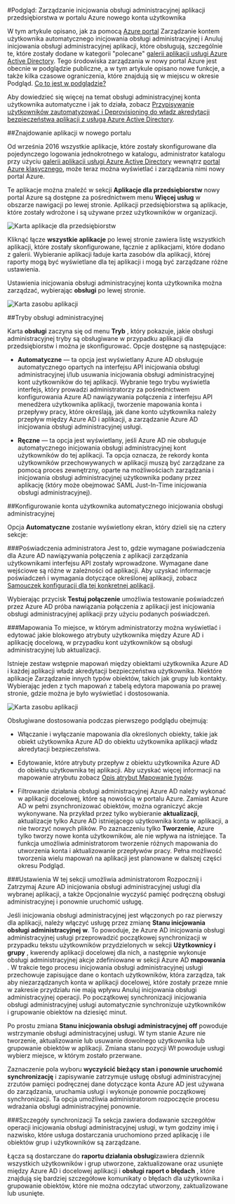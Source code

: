 <properties
    pageTitle="Użytkownik inicjowania obsługi administracyjnej zarządzania aplikacji przedsiębiorstwa w podglądzie usługi Azure Active Directory | Microsoft Azure"
    description="Dowiedz się, jak zarządzać Przypisywanie konta użytkowników dla aplikacji przedsiębiorstwa przy użyciu podglądu usługi Azure Active Directory"
    services="active-directory"
    documentationCenter=""
    authors="asmalser"
    manager="femila"
    editor=""/>

<tags
    ms.service="active-directory"
    ms.devlang="na"
    ms.topic="article"
    ms.tgt_pltfrm="na"
    ms.workload="identity"
    ms.date="09/12/2016"
    ms.author="asmalser"/>

#<a name="preview-managing-user-account-provisioning-for-enterprise-apps-in-the-new-azure-portal"></a>Podgląd: Zarządzanie inicjowania obsługi administracyjnej aplikacji przedsiębiorstwa w portalu Azure nowego konta użytkownika

W tym artykule opisano, jak za pomocą [Azure portal](https://portal.azure.com) Zarządzanie kontem użytkownika automatycznego inicjowania obsługi administracyjnej i Anuluj inicjowania obsługi administracyjnej aplikacji, które obsługują, szczególnie te, które zostały dodane w kategorii "polecane" [galerii aplikacji usługi Azure Active Directory](active-directory-appssoaccess-whatis.md#get-started-with-the-azure-ad-application-gallery). Tego środowiska zarządzania w nowy portal Azure jest obecnie w podglądzie publiczne, a w tym artykule opisano nowe funkcje, a także kilka czasowe ograniczenia, które znajdują się w miejscu w okresie Podgląd. [Co to jest w podglądzie?](active-directory-preview-explainer.md)

Aby dowiedzieć się więcej na temat obsługi administracyjnej konta użytkownika automatyczne i jak to działa, zobacz [Przypisywanie użytkowników zautomatyzować i Deprovisioning do władz akredytacji bezpieczeństwa aplikacji z usługą Azure Active Directory](active-directory-saas-app-provisioning.md).

##<a name="finding-your-apps-in-the-new-portal"></a>Znajdowanie aplikacji w nowego portalu

Od września 2016 wszystkie aplikacje, które zostały skonfigurowane dla pojedynczego logowania jednokrotnego w katalogu, administrator katalogu przy użyciu [galerii aplikacji usługi Azure Active Directory](active-directory-appssoaccess-whatis.md#get-started-with-the-azure-ad-application-gallery) wewnątrz [portal Azure klasycznego](https://manage.windowsazure.com), może teraz można wyświetlać i zarządzania nimi nowy portal Azure.

Te aplikacje można znaleźć w sekcji **Aplikacje dla przedsiębiorstw** nowy portal Azure są dostępne za pośrednictwem menu **Więcej usług** w obszarze nawigacji po lewej stronie. Aplikacji przedsiębiorstwa są aplikacje, które zostały wdrożone i są używane przez użytkowników w organizacji.

![Karta aplikacje dla przedsiębiorstw][0]

Kliknąć łącze **wszystkie aplikacje** po lewej stronie zawiera listę wszystkich aplikacji, które zostały skonfigurowane, łącznie z aplikacjami, które dodano z galerii. Wybieranie aplikacji ładuje karta zasobów dla aplikacji, której raporty mogą być wyświetlane dla tej aplikacji i mogą być zarządzane różne ustawienia.

Ustawienia inicjowania obsługi administracyjnej konta użytkownika można zarządzać, wybierając **obsługi** po lewej stronie.

![Karta zasobu aplikacji][1]


##<a name="provisioning-modes"></a>Tryby obsługi administracyjnej

Karta **obsługi** zaczyna się od menu **Tryb** , który pokazuje, jakie obsługi administracyjnej tryby są obsługiwane w przypadku aplikacji dla przedsiębiorstw i można je skonfigurować. Opcje dostępne są następujące:

* **Automatyczne** — ta opcja jest wyświetlany Azure AD obsługuje automatycznego opartych na interfejsu API inicjowania obsługi administracyjnej i/lub usuwania inicjowania obsługi administracyjnej kont użytkowników do tej aplikacji. Wybranie tego trybu wyświetla interfejs, który prowadzi administratorzy za pośrednictwem konfigurowania Azure AD nawiązywania połączenia z interfejsu API menedżera użytkownika aplikacji, tworzenie mapowania konta i przepływy pracy, które określają, jak dane konto użytkownika należy przepływ między Azure AD i aplikacji, a zarządzanie Azure AD inicjowania obsługi administracyjnej usługi.

* **Ręczne** — ta opcja jest wyświetlany, jeśli Azure AD nie obsługuje automatycznego inicjowania obsługi administracyjnej kont użytkowników do tej aplikacji. Ta opcja oznacza, że rekordy konta użytkowników przechowywanych w aplikacji muszą być zarządzane za pomocą proces zewnętrzny, oparte na możliwościach zarządzania i inicjowania obsługi administracyjnej użytkownika podany przez aplikację (który może obejmować SAML Just-In-Time inicjowania obsługi administracyjnej).


##<a name="configuring-automatic-user-account-provisioning"></a>Konfigurowanie konta użytkownika automatycznego inicjowania obsługi administracyjnej

Opcja **Automatyczne** zostanie wyświetlony ekran, który dzieli się na cztery sekcje:

###<a name="admin-credentials"></a>Poświadczenia administratora
Jest to, gdzie wymagane poświadczenia dla Azure AD nawiązywania połączenia z aplikacji zarządzania użytkownikami interfejsu API zostały wprowadzone. Wymagane dane wejściowe są różne w zależności od aplikacji. Aby uzyskać informacje poświadczeń i wymagania dotyczące określonej aplikacji, zobacz [Samouczek konfiguracji dla tej konkretnej aplikacji](active-directory-saas-app-provisioning.md#list-of-apps-that-support-automated-user-provisioning).

Wybierając przycisk **Testuj połączenie** umożliwia testowanie poświadczeń przez Azure AD próba nawiązania połączenia z aplikacji jest inicjowania obsługi administracyjnej aplikacji przy użyciu podanych poświadczeń.

###<a name="mappings"></a>Mapowania
To miejsce, w którym administratorzy można wyświetlać i edytować jakie blokowego atrybuty użytkownika między Azure AD i aplikację docelową, w przypadku kont użytkowników są obsługi administracyjnej lub aktualizacji.

Istnieje zestaw wstępnie mapowań między obiektami użytkownika Azure AD i każdej aplikacji władz akredytacji bezpieczeństwa użytkownika. Niektóre aplikacje Zarządzanie innych typów obiektów, takich jak grupy lub kontakty. Wybierając jeden z tych mapowań z tabelą edytora mapowania po prawej stronie, gdzie można je było wyświetlać i dostosowania.

![Karta zasobu aplikacji][2]

Obsługiwane dostosowania podczas pierwszego podglądu obejmują:

* Włączanie i wyłączanie mapowania dla określonych obiekty, takie jak obiekt użytkownika Azure AD do obiektu użytkownika aplikacji władz akredytacji bezpieczeństwa.

* Edytowanie, które atrybuty przepływ z obiektu użytkownika Azure AD do obiektu użytkownika tej aplikacji. Aby uzyskać więcej informacji na mapowanie atrybutu zobacz [Opis atrybut Mapowanie typów](active-directory-saas-customizing-attribute-mappings.md#understanding-attribute-mapping-types).

* Filtrowanie działania obsługi administracyjnej Azure AD należy wykonać w aplikacji docelowej, które są nowością w portalu Azure. Zamiast Azure AD w pełni zsynchronizować obiektów, można ograniczyć akcje wykonywane. Na przykład przez tylko wybieranie **aktualizacji**, aktualizacje tylko Azure AD istniejącego użytkownika konta w aplikacji, a nie tworzyć nowych plików. Po zaznaczeniu tylko **Tworzenie**, Azure tylko tworzy nowe konta użytkowników, ale nie wpływa na istniejące. Ta funkcja umożliwia administratorom tworzenie różnych mapowania do utworzenia konta i aktualizowanie przepływów pracy. Pełna możliwość tworzenia wielu mapowań na aplikacji jest planowane w dalszej części okresu Podgląd.

###<a name="settings"></a>Ustawienia
W tej sekcji umożliwia administratorom Rozpocznij i Zatrzymaj Azure AD inicjowania obsługi administracyjnej usługi dla wybranej aplikacji, a także Opcjonalnie wyczyść pamięć podręczną obsługi administracyjnej i ponownie uruchomić usługę.

Jeśli inicjowania obsługi administracyjnej jest włączonych po raz pierwszy dla aplikacji, należy włączyć usługę przez zmianę **Stanu inicjowania obsługi administracyjnej** **w**. To powoduje, że Azure AD inicjowania obsługi administracyjnej usługi przeprowadzić początkowej synchronizacji w przypadku tekstu użytkowników przydzielonych w sekcji **Użytkownicy i grupy** , kwerendy aplikacji docelowej dla nich, a następnie wykonuje obsługi administracyjnej akcje zdefiniowane w sekcji Azure AD **mapowania** . W trakcie tego procesu inicjowania obsługi administracyjnej usługi przechowuje zapisujące dane o kontach użytkowników, która zarządza, tak aby niezarządzanych konta w aplikacji docelowej, które zostały przeze mnie w zakresie przydziału nie mają wpływu Anuluj inicjowania obsługi administracyjnej operacji. Po początkowej synchronizacji inicjowania obsługi administracyjnej usługi automatycznie synchronizuje użytkowników i grupowanie obiektów na dziesięć minut.

Po prostu zmiana **Stanu inicjowania obsługi administracyjnej** **off** powoduje wstrzymanie obsługi administracyjnej usługi. W tym stanie Azure nie tworzenie, aktualizowanie lub usuwanie dowolnego użytkownika lub grupowanie obiektów w aplikacji. Zmiana stanu pozycji Wł powoduje usługi wybierz miejsce, w którym zostało przerwane.

Zaznaczenie pola wyboru **wyczyścić bieżący stan i ponownie uruchomić synchronizację** i zapisywanie zatrzymuje usługę obsługi administracyjnej zrzutów pamięci podręcznej dane dotyczące konta Azure AD jest używana do zarządzania, uruchamia usługi i wykonuje ponownie początkowej synchronizacji. Ta opcja umożliwia administratorom rozpoczęcie procesu wdrażania obsługi administracyjnej ponownie.

###<a name="synchronization-details"></a>Szczegóły synchronizacji
Ta sekcja zawiera dodawanie szczegółów operacji inicjowania obsługi administracyjnej usługi, w tym godziny imię i nazwisko, które usługa dostarczania uruchomiono przed aplikację i ile obiektów grup i użytkowników są zarządzane.

Łącza są dostarczane do **raportu działania obsługi**zawiera dziennik wszystkich użytkowników i grup utworzone, zaktualizowane oraz usunięte między Azure AD i docelowej aplikacji i **obsługi raport o błędach** , które znajdują się bardziej szczegółowe komunikaty o błędach dla użytkownika i grupowanie obiektów, które nie można odczytać utworzony, zaktualizowane lub usunięte. 

[0]: ./media/active-directory-enterprise-apps-manage-provisioning/enterprise-apps-blade.PNG
[1]: ./media/active-directory-enterprise-apps-manage-provisioning/enterprise-apps-provisioning.PNG
[2]: ./media/active-directory-enterprise-apps-manage-provisioning/enterprise-apps-provisioning-mapping.PNG
